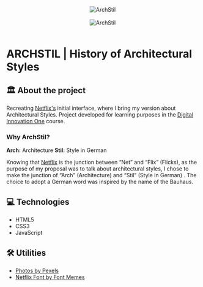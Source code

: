 <div align="center">
  <img alt="ArchStil" src="https://raw.githubusercontent.com/elidianaandrade/archstil-netflix-clone/main/assets/img/archstil-black-logo.png">
</div>
<br>
<div align="center">
  <img alt="ArchStil" src="https://github.com/elidianaandrade/archstil-netflix-clone/blob/main/assets/img/archstil-screen.png?raw=true">
</div>
<br>

# ARCHSTIL | History of Architectural Styles

## 🏛️ About the project
Recreating [Netflix's](https://www.netflix.com/) initial interface, where I bring my version about Architectural Styles. Project developed for learning purposes in the [Digital Innovation One](https://www.dio.me/) course.

### Why ArchStil?
**Arch:** Architecture
**Stil:** Style in German

Knowing that [Netflix](https://www.netflix.com/) is the junction between “Net” and “Flix” (Flicks), as the purpose of my proposal was to talk about architectural styles, I chose to make the junction of “Arch” (Architecture) and “Stil” (Style in German) . The choice to adopt a German word was inspired by the name of the Bauhaus.

## 💻 Technologies
- HTML5
- CSS3
- JavaScript

## 🛠️ Utilities
- [Photos by Pexels](https://www.pexels.com/)
- [Netflix Font by Font Memes](https://fontmeme.com/netflix-font/)
